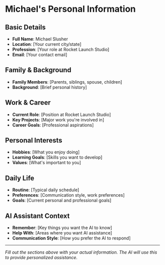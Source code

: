 
# Michael's Personal Information

## Basic Details
- **Full Name**: Michael Slusher
- **Location**: [Your current city/state]
- **Profession**: [Your role at Rocket Launch Studio]
- **Email**: [Your contact email]

## Family & Background
- **Family Members**: [Parents, siblings, spouse, children]
- **Background**: [Brief personal history]

## Work & Career
- **Current Role**: [Position at Rocket Launch Studio]
- **Key Projects**: [Major work you're involved in]
- **Career Goals**: [Professional aspirations]

## Personal Interests
- **Hobbies**: [What you enjoy doing]
- **Learning Goals**: [Skills you want to develop]
- **Values**: [What's important to you]

## Daily Life
- **Routine**: [Typical daily schedule]
- **Preferences**: [Communication style, work preferences]
- **Goals**: [Current personal and professional goals]

## AI Assistant Context
- **Remember**: [Key things you want the AI to know]
- **Help With**: [Areas where you want AI assistance]
- **Communication Style**: [How you prefer the AI to respond]

---
*Fill out the sections above with your actual information. The AI will use this to provide personalized assistance.*
